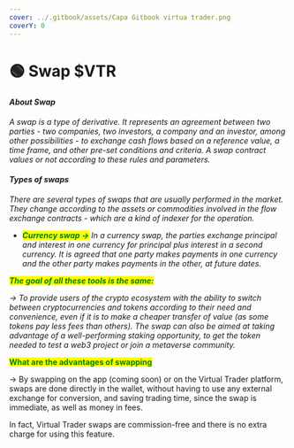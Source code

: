 ```yaml
---
cover: ../.gitbook/assets/Capa Gitbook virtua trader.png
coverY: 0
---
```


# 🟢 Swap $VTR

#### _About Swap_

_A swap is a type of derivative. It represents an agreement between two parties - two companies, two investors, a company and an investor, among other possibilities - to exchange cash flows based on a reference value, a time frame, and other pre-set conditions and criteria. A swap contract values or not according to these rules and parameters._

#### _Types of swaps_&#x20;

_There are several types of swaps that are usually performed in the market. They change according to the assets or commodities involved in the flow exchange contracts - which are a kind of indexer for the operation._

* _<mark style="color:green;">**Currency swap ->**</mark> In a currency swap, the parties exchange principal and interest in one currency for principal plus interest in a second currency. It is agreed that one party makes payments in one currency and the other party makes payments in the other, at future dates._

_<mark style="color:green;">**The goal of all these tools is the same:**</mark>_&#x20;

_-> To provide users of the crypto ecosystem with the ability to switch between cryptocurrencies and tokens according to their need and convenience, even if it is to make a cheaper transfer of value (as some tokens pay less fees than others). The swap can also be aimed at taking advantage of a well-performing staking opportunity, to get the token needed to test a web3 project or join a metaverse community._

<mark style="color:green;">**What are the advantages of swapping**</mark>

\-> By swapping on the app (coming soon) or on the Virtual Trader platform, swaps are done directly in the wallet, without having to use any external exchange for conversion, and saving trading time, since the swap is immediate, as well as money in fees.

In fact, Virtual Trader swaps are commission-free and there is no extra charge for using this feature.
